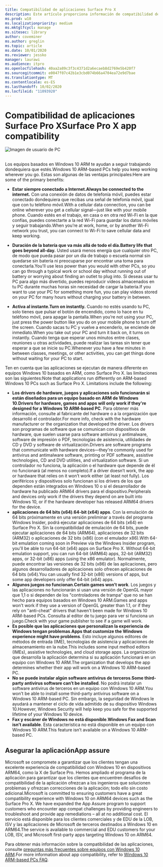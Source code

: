 ```yaml
---
title: Compatibilidad de aplicaciones Surface Pro X
description: Este artículo proporciona información de compatibilidad de la aplicación de presentación para PC Surface Pro X ARM.
ms.prod: w10
ms.localizationpriority: medium
ms.mktglfcycl: manage
ms.sitesec: library
author: coveminer
ms.author: greglin
ms.topic: article
ms.date: 10/01/2020
ms.reviewer: jessko
manager: laurawi
ms.audience: itpro
ms.openlocfilehash: 40aa2a89c3f3c4371d2a6ecaeb8d2769e5b420f7
ms.sourcegitcommit: e0047f07c42b1e3cbd074b66a4704ea72e9d7bae
ms.translationtype: MT
ms.contentlocale: es-ES
ms.lasthandoff: 10/02/2020
ms.locfileid: "11093920"
---
```

# <span data-ttu-id="5aff4-103">Compatibilidad de aplicaciones Surface Pro X</span><span class="sxs-lookup"><span data-stu-id="5aff4-103">Surface Pro X app compatibility</span></span>



 ![Imagen de usuario de PC](images/4527790_en_4.png)<br><br>



<span data-ttu-id="5aff4-105">Los equipos basados en Windows 10 ARM te ayudan a seguir trabajando dondequiera que estés.</span><span class="sxs-lookup"><span data-stu-id="5aff4-105">Windows 10 ARM-based PCs help you keep working wherever you go.</span></span> <span data-ttu-id="5aff4-106">Estas son algunas de las ventajas principales:</span><span class="sxs-lookup"><span data-stu-id="5aff4-106">Here are some of the primary benefits:</span></span>

- **<span data-ttu-id="5aff4-107">Estar siempre conectado a Internet.</span><span class="sxs-lookup"><span data-stu-id="5aff4-107">Always be connected to the internet.</span></span>** <span data-ttu-id="5aff4-108">Con una conexión de datos de telefonía móvil, puedes estar conectado dondequiera que recibas una señal de telefonía móvil, igual que con tu teléfono móvil.</span><span class="sxs-lookup"><span data-stu-id="5aff4-108">With a cellular data connection, you can be online wherever you get a cellular signal—just like with your mobile phone.</span></span> <span data-ttu-id="5aff4-109">Cuando estés en el trabajo, en casa o en otra red Wi-Fi en la que confías, puedes conectarte a la red Wi-Fi para guardar los datos móviles y seguir trabajando.</span><span class="sxs-lookup"><span data-stu-id="5aff4-109">When you’re at work, home, or by another Wi-Fi network you trust, you can connect to Wi-Fi to save cellular data and keep working.</span></span>

- **<span data-ttu-id="5aff4-110">Duración de la batería que va más allá de todo el día.</span><span class="sxs-lookup"><span data-stu-id="5aff4-110">Battery life that goes beyond all-day.</span></span>**  <span data-ttu-id="5aff4-111">Usted usará menos energía que cualquier otro PC, de modo que pueda pasar por un día de trabajo o escuela normal sin quedarse sin batería ni preocuparse por encontrar una toma para conectarla.</span><span class="sxs-lookup"><span data-stu-id="5aff4-111">You'll use less power than you would with other PCs, so you can go through a typical work or school day without running out of battery or worrying about finding an outlet to plug into.</span></span> <span data-ttu-id="5aff4-112">Si deseas usar tu PC para algo más divertido, puedes reproducir vídeos almacenados en tu PC durante muchas horas sin necesidad de cargar la batería.</span><span class="sxs-lookup"><span data-stu-id="5aff4-112">If you want to use your PC for something more fun, you can play videos stored on your PC for many hours without charging your battery in between.</span></span>

- **<span data-ttu-id="5aff4-113">Activa al instante.</span><span class="sxs-lookup"><span data-stu-id="5aff4-113">Turn on instantly.</span></span>** <span data-ttu-id="5aff4-114">Cuando no estés usando tu PC, solo tienes que pulsar el botón de encendido, como lo hace en tu teléfono móvil, para apagar la pantalla.</span><span class="sxs-lookup"><span data-stu-id="5aff4-114">When you’re not using your PC, just press the power button like you do on your mobile phone to turn off the screen.</span></span> <span data-ttu-id="5aff4-115">Cuando sacas tu PC y vuelve a encenderlo, se enciende de inmediato.</span><span class="sxs-lookup"><span data-stu-id="5aff4-115">When you take out your PC and turn it back on, it turns on instantly.</span></span> <span data-ttu-id="5aff4-116">Cuando tenga que esperar unos minutos entre clases, reuniones u otras actividades, puede realizar las tareas sin tener que esperar a que se inicie su PC.</span><span class="sxs-lookup"><span data-stu-id="5aff4-116">Whenever you have a few minutes in between classes, meetings, or other activities, you can get things done without waiting for your PC to start.</span></span>

<span data-ttu-id="5aff4-117">Ten en cuenta que las aplicaciones se ejecutan de manera diferente en equipos Windows 10 basados en ARM, como Surface Pro X. las limitaciones son las siguientes:</span><span class="sxs-lookup"><span data-stu-id="5aff4-117">Note that applications run differently on ARM-based Windows 10 PCs such as Surface Pro X. Limitations include the following:</span></span>

- <span data-ttu-id="5aff4-118">**Los drivers de hardware, juegos y aplicaciones solo funcionarán si están diseñados para un equipo basado en ARM de Windows 10**.</span><span class="sxs-lookup"><span data-stu-id="5aff4-118">**Drivers for hardware, games and apps will only work if they're designed for a Windows 10 ARM-based PC**.</span></span> <span data-ttu-id="5aff4-119">Para obtener más información, consulte al fabricante del hardware o a la organización que desarrolló el controlador.</span><span class="sxs-lookup"><span data-stu-id="5aff4-119">For more info, check with the hardware manufacturer or the organization that developed the driver.</span></span> <span data-ttu-id="5aff4-120">Los drivers son programas de software que se comunican con dispositivos de hardware, que suelen usarse para software antivirus y antimalware, software de impresión o PDF, tecnologías de asistencia, utilidades de CD y DVD y software de virtualización.</span><span class="sxs-lookup"><span data-stu-id="5aff4-120">Drivers are software programs that communicate with hardware devices—they're commonly used for antivirus and antimalware software, printing or PDF software, assistive technologies, CD and DVD utilities, and virtualization software.</span></span> <span data-ttu-id="5aff4-121">Si un controlador no funciona, la aplicación o el hardware que depende de él no funcionará (al menos no completo).</span><span class="sxs-lookup"><span data-stu-id="5aff4-121">If a driver doesn’t work, the app or hardware that relies on it won’t work either (at least not fully).</span></span> <span data-ttu-id="5aff4-122">Los periféricos y dispositivos solo funcionan si los drivers de los que dependen están integrados en Windows 10 o si el desarrollador de hardware ha publicado ARM64 drivers para el dispositivo.</span><span class="sxs-lookup"><span data-stu-id="5aff4-122">Peripherals and devices only work if the drivers they depend on are built into Windows 10, or if the hardware developer has released ARM64 drivers for the device.</span></span>
- <span data-ttu-id="5aff4-123">**aplicaciones de 64 bits (x64)**.</span><span class="sxs-lookup"><span data-stu-id="5aff4-123">**64-bit (x64) apps**.</span></span> <span data-ttu-id="5aff4-124">Con la emulación de 64 bits próximamente en una versión preliminar a través del programa Windows Insider, podrá ejecutar aplicaciones de 64 bits (x64) en Surface Pro X. Sin la compatibilidad de emulación de 64 bits, puede ejecutar aplicaciones de 64 bits (ARM64), aplicaciones de 32 bits (ARM32) o aplicaciones de 32 bits (x86) (con el emulador x86).</span><span class="sxs-lookup"><span data-stu-id="5aff4-124">With 64-bit emulation coming soon in Preview via the Windows Insider program, you'll be able to run 64-bit (x64) apps on Surface Pro X. Without 64-bit emulation support, you can run 64-bit (ARM64) apps, 32-bit (ARM32) apps, or 32-bit (x86) apps (using the x86 emulator).</span></span> <span data-ttu-id="5aff4-125">Normalmente, puede encontrar las versiones de 32 bits (x86) de las aplicaciones, pero algunos desarrolladores de aplicaciones solo ofrecen aplicaciones de 64 bits (x64).</span><span class="sxs-lookup"><span data-stu-id="5aff4-125">You can usually find 32-bit (x86) versions of apps, but some app developers only offer 64-bit (x64) apps.</span></span>
- <span data-ttu-id="5aff4-126">**Algunos juegos no funcionan**.</span><span class="sxs-lookup"><span data-stu-id="5aff4-126">**Certain games won’t work**.</span></span> <span data-ttu-id="5aff4-127">Los juegos y las aplicaciones no funcionarán si usan una versión de OpenGL mayor que 1,1 o si dependen de los "controladores de trampa" que no se han hecho para equipos basados en Windows 10 ARM.</span><span class="sxs-lookup"><span data-stu-id="5aff4-127">Games and apps won't work if they use a version of OpenGL greater than 1.1, or if they rely on "anti-cheat" drivers that haven't been made for Windows 10 ARM-based PCs.</span></span> <span data-ttu-id="5aff4-128">Consulta al editor de tu juego para ver si funciona un juego.</span><span class="sxs-lookup"><span data-stu-id="5aff4-128">Check with your game publisher to see if a game will work.</span></span>
- <span data-ttu-id="5aff4-129">**Es posible que las aplicaciones que personalizan la experiencia de Windows tengan problemas**.</span><span class="sxs-lookup"><span data-stu-id="5aff4-129">**Apps that customize the Windows experience might have problems**.</span></span> <span data-ttu-id="5aff4-130">Esto incluye algunos editores de métodos de entrada (IME), tecnologías de asistencia y aplicaciones de almacenamiento en la nube.</span><span class="sxs-lookup"><span data-stu-id="5aff4-130">This includes some input method editors (IMEs), assistive technologies, and cloud storage apps.</span></span> <span data-ttu-id="5aff4-131">La organización que desarrolla la aplicación determina si su aplicación funcionará en un equipo con Windows 10 ARM.</span><span class="sxs-lookup"><span data-stu-id="5aff4-131">The organization that develops the app determines whether their app will work on a Windows 10 ARM-based PC.</span></span>
- <span data-ttu-id="5aff4-132">**No se puede instalar algún software antivirus de terceros**.</span><span class="sxs-lookup"><span data-stu-id="5aff4-132">**Some third-party antivirus software can’t be installed**.</span></span> <span data-ttu-id="5aff4-133">No podrá instalar un software antivirus de terceros en un equipo con Windows 10 ARM.</span><span class="sxs-lookup"><span data-stu-id="5aff4-133">You won't be able to install some third-party antivirus software on a Windows 10 ARM-based PC.</span></span> <span data-ttu-id="5aff4-134">Sin embargo, la seguridad de Windows le ayudará a mantener el ciclo de vida admitido de su dispositivo Windows 10.</span><span class="sxs-lookup"><span data-stu-id="5aff4-134">However, Windows Security will help keep you safe for the supported lifetime of your Windows 10 device.</span></span>
- <span data-ttu-id="5aff4-135">**Fax y escáner de Windows no está disponible**.</span><span class="sxs-lookup"><span data-stu-id="5aff4-135">**Windows Fax and Scan isn’t available**.</span></span> <span data-ttu-id="5aff4-136">Esta característica no está disponible en un equipo con Windows 10 ARM.</span><span class="sxs-lookup"><span data-stu-id="5aff4-136">This feature isn’t available on a Windows 10 ARM-based PC.</span></span>

## <span data-ttu-id="5aff4-137">Asegurar la aplicación</span><span class="sxs-lookup"><span data-stu-id="5aff4-137">App assure</span></span>

<span data-ttu-id="5aff4-138">Microsoft se compromete a garantizar que los clientes tengan una excelente experiencia de compatibilidad con Windows 10 en dispositivos ARM64, como la X de Surface Pro. Hemos ampliado el programa de la aplicación para garantizar que los clientes que encuentren desafíos de compatibilidad de la aplicación ofrezcan a los ingenieros que solucionen problemas y ofrezcan correcciones de la aplicación; todo ello sin costo adicional.</span><span class="sxs-lookup"><span data-stu-id="5aff4-138">Microsoft is committed to ensuring customers have a great compatibility experience with Windows 10 on ARM64 devices such as the Surface Pro X. We have expanded the App Assure program to support customers who encounter app compat challenges by providing engineers to troubleshoot and provide app remediations – all at no additional cost.</span></span> <span data-ttu-id="5aff4-139">El servicio está disponible para los clientes comerciales y de EDU de la LOB, ISV y las aplicaciones de Microsoft de terceros destinados a Windows 10 en ARM64.</span><span class="sxs-lookup"><span data-stu-id="5aff4-139">The service is available to commercial and EDU customers for your LOB, ISV, and Microsoft first-party apps targeting Windows 10 on ARM64.</span></span> 

<span data-ttu-id="5aff4-140">Para obtener más información sobre la compatibilidad de las aplicaciones, consulte [preguntas más frecuentes sobre equipos con Windows 10 ARM](https://support.microsoft.com/en-us/help/4521606).</span><span class="sxs-lookup"><span data-stu-id="5aff4-140">For more information about app compatibility, refer to [Windows 10 ARM-based PCs FAQ](https://support.microsoft.com/en-us/help/4521606).</span></span>
